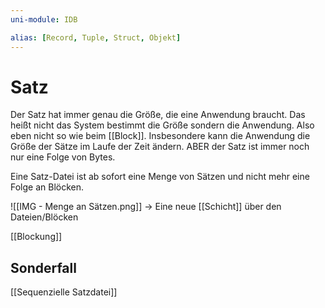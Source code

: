 ```yaml
---
uni-module: IDB

alias: [Record, Tuple, Struct, Objekt]
---
```


# Satz

Der Satz hat immer genau die Größe, die eine Anwendung braucht. Das heißt nicht das System bestimmt die Größe sondern die Anwendung. Also eben nicht so wie beim [[Block]].
Insbesondere kann die Anwendung die Größe der Sätze im Laufe der Zeit ändern.
ABER der Satz ist immer noch nur eine Folge von Bytes.

Eine Satz-Datei ist ab sofort eine Menge von Sätzen und nicht mehr eine Folge an Blöcken.

![[IMG - Menge an Sätzen.png]]
→ Eine neue [[Schicht]] über den Dateien/Blöcken

[[Blockung]]

## Sonderfall

[[Sequenzielle Satzdatei]]

